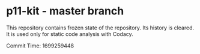 # p11-kit - master branch

This repository contains frozen state of the repository.
Its history is cleared. It is used only for static code
analysis with Codacy.

Commit Time: 1699259448